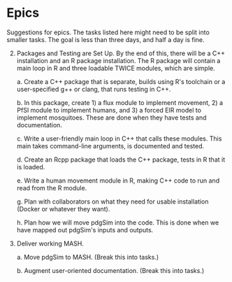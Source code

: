 # Epics

Suggestions for epics. The tasks listed here might need to
be split into smaller tasks. The goal is less than three days,
and half a day is fine.

 2. Packages and Testing are Set Up. By the end of this, there
    will be a C++ installation and an R package installation.
    The R package will contain a main loop in R and three
    loadable TWICE modules, which are simple.

    a. Create a C++ package that is separate, builds using R's toolchain
       or a user-specified g++ or clang, that runs testing in C++.

    b. In this package,
       create 1) a flux module to implement movement, 2) a PfSI
       module to implement humans, and 3) a forced EIR model
       to implement mosquitoes. These are done when they have
       tests and documentation.

    c. Write a user-friendly main loop in C++ that calls these modules.
       This main takes command-line arguments, is documented and tested.

    d. Create an Rcpp package that loads the C++ package, tests in R
       that it is loaded.

    e. Write a human movement module in R, making C++ code to run
       and read from the R module.

    g. Plan with collaborators on what they need for
       usable installation (Docker or whatever they want).

    h. Plan how we will move pdgSim into the code. This
       is done when we have mapped out pdgSim's inputs and
       outputs.

 4. Deliver working MASH.

    a. Move pdgSim to MASH. (Break this into tasks.)

    b. Augment user-oriented documentation. (Break this into tasks.)